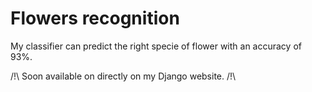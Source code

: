 # Flowers recognition

My classifier can predict the right specie of flower with an accuracy of 93%.

/!\ Soon available on directly on my Django website. /!\
